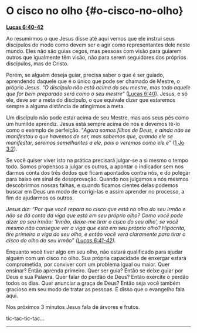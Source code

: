 # O cisco no olho {#o-cisco-no-olho}

[**Lucas 6:40-42**](http://bibliaonline.com.br/acf/lc/6/40-42)

Ao resumirmos o que Jesus disse até aqui vemos que ele instrui seus discípulos do modo como devem ser e agir como representantes dele neste mundo. Eles não são guias cegos, mas pessoas com visão para guiarem outros que igualmente têm visão, não para serem seguidores dos próprios discípulos, mas de Cristo.

Porém, se alguém deseja guiar, precisa saber o que é ser guiado, aprendendo daquele que é o único que pode ser chamado de Mestre, o próprio Jesus. “_O discípulo não está acima do seu mestre, mas todo aquele que for bem preparado será como o seu mestre”_ ([Lucas 6:40](http://bibliaonline.com.br/acf/lc/6/40)). Jesus, e só ele, deve ser a meta do discípulo, o que equivale dizer que estaremos sempre a alguma distância de atingirmos a meta.

Um discípulo não pode estar acima de seu Mestre, mas aos seus pés como um humilde aprendiz. Jesus está sempre acima de nós e devemos tê-lo como o exemplo de perfeição. “_Agora somos filhos de Deus, e ainda não se manifestou o que havemos de ser, mas sabemos que, quando ele se manifestar, seremos semelhantes a ele, pois o veremos como ele é”_ ([1 Jo 3:2](http://bibliaonline.com.br/acf/1jo/3/2)).

Se você quiser viver isto na prática precisará julgar-se a si mesmo o tempo todo. Somos propensos a julgar os outros, a apontar o indicador sem nos darmos conta dos três dedos que ficam apontados contra nós, e do polegar para baixo em sinal de desaprovação. Quando nos julgamos a nós mesmos descobrirmos nossas falhas, e quando ficamos cientes delas podemos buscar em Deus um modo de corrigi-las e assim aprender no processo, a fim de ajudarmos os outros.

_Jesus diz: “Por que você repara no cisco que está no olho do seu irmão e não se dá conta da viga que está em seu próprio olho? Como você pode dizer ao seu irmão: ‘Irmão, deixe-me tirar o cisco do seu olho’, se você mesmo não consegue ver a viga que está em seu próprio olho? Hipócrita, tire primeiro a viga do seu olho, e então você verá claramente para tirar o cisco do olho do seu irmão” (_[_Lucas 6:41-42_](http://bibliaonline.com.br/acf/lc/6/41-42)_)._

Enquanto você tiver algo em seu olho, não estará qualificado para ajudar alguém com um cisco no olho. Sua própria capacidade de enxergar estará comprometida, por conviver com um problema igual ou maior. Quer ensinar? Então aprenda primeiro. Quer ser guia? Então se deixe guiar por Deus e sua Palavra. Quer falar do perdão de Deus? Então exercite o perdão todos os dias. Quer anunciar a graça de Deus? Então seja você também gracioso em seu modo de tratar as pessoas. É disso que o evangelho fala aqui.

Nos próximos 3 minutos Jesus fala de árvores e frutos.

tic-tac-tic-tac...

*****